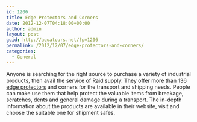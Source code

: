 ```yaml
---
id: 1206
title: Edge Protectors and Corners
date: 2012-12-07T04:18:00+00:00
author: admin
layout: post
guid: http://aquatours.net/?p=1206
permalink: /2012/12/07/edge-protectors-and-corners/
categories:
  - General
---
```

Anyone is searching for the right source to purchase a variety of industrial products, then avail the service of Raid supply. They offer more than 136 [edge protectors](http://www.reidsupply.com/products/packaging-shipping-supplies/cushioning-peanuts-foam/edge-corner-protectors/) and corners for the transport and shipping needs. People can make use them that help protect the valuable items from breakage, scratches, dents and general damage during a transport. The in-depth information about the products are available in their website, visit and choose the suitable one for shipment safes.
